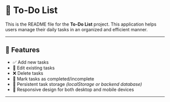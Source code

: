 # 📝 To-Do List

This is the README file for the **To-Do List** project. This application helps users manage their daily tasks in an organized and efficient manner.

---

## 🚀 Features

- ✅ Add new tasks  
- 📝 Edit existing tasks  
- ❌ Delete tasks  
- 🔁 Mark tasks as completed/incomplete  
- 💾 Persistent task storage *(localStorage or backend database)*  
- 📱 Responsive design for both desktop and mobile devices

---
